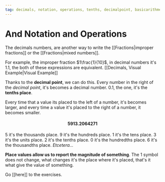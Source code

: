 ```yaml
---
tag: decimals, notation, operations, tenths, decimalpoint, basicarithmetic
---
```

# And Notation and Operations

The decimals numbers, are another way to write the [[Fractions|improper fractions]] or the [[Fractions|mixed numbers]].

For example, the improper fraction $1\frac{1}{10}$, in decimal numbers it's $1.1$, the both of these expressions are equivalent. 
[[Decimals, Visual Example|Visual Example]]

Thanks to the **decimal point**, we can do this. Every number in the right of the _decimal point_, it's becomes a decimal number. $0.1$, the one, it's the **tenths place**.

Every time that a value its placed to the left of a number, it's becomes larger, and every time a value it's placed to the right of a number, it becomes smaller. 
#### $$ 5913.2064271 $$
$5$ it's the thousands place.
$9$ it's the hundreds place.
$1$ it's the tens place.
$3$ it's the units place.
$2$ it's the tenths place.
$0$ it's the hundredths place.
$6$ it's the thousandths place.
_Etcetera..._

**Place values allow us to report the magnitude of something**.
The $1$ symbol does not change, what changes it's the place where it's placed, that's it what give the value of something.

Go [[here]] to the exercises.